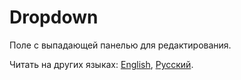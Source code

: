 # Dropdown

Поле с выпадающей панелью для редактирования.

Читать на других языках: [English](README.md), [Русский](README.ru.md).


